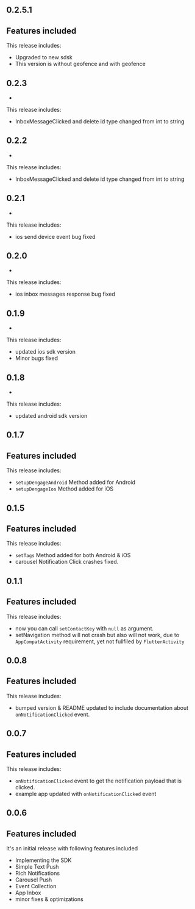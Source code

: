 ## 0.2.5.1
Features included
- 
This release includes:
* Upgraded to new sdsk
* This version is without geofence and with geofence



## 0.2.3
- 
This release includes:
* InboxMessageClicked and delete id type changed from int to string




## 0.2.2
- 
This release includes:
* InboxMessageClicked and delete id type changed from int to string 



## 0.2.1
- 
This release includes:
* ios send device event bug fixed



## 0.2.0
- 
This release includes:
* ios inbox messages response bug fixed 


## 0.1.9
- 
This release includes:
* updated ios sdk version
* Minor bugs fixed

## 0.1.8
- 
This release includes:
* updated android sdk version

## 0.1.7
Features included
- 
This release includes:
* `setupDengageAndroid` Method added for Android
* `setupDengageIos` Method added for iOS

## 0.1.5
Features included
- 
 This release includes:
 * `setTags` Method added for both Android & iOS
 * carousel Notification Click crashes fixed.

## 0.1.1
Features included
- 
 This release includes:
 * now you can call `setContactKey` with `null` as argument.
 * setNavigation method will not crash but also will not work, due to `AppCompatActivity` requirement, yet not fullfiled by `FlutterActivity`

## 0.0.8

Features included
- 
 This release includes:
 * bumped version & README updated to include documentation about
 `onNotificationClicked` event.
 
## 0.0.7

Features included
- 
 This release includes:
 * `onNotificationClicked` event to get the notification payload that is clicked.
 * example app updated with `onNotificationClicked` event
 
## 0.0.6

Features included
- 
 It's an initial release with following features included
 * Implementing the SDK
 * Simple Text Push
 * Rich Notifications
 * Carousel Push
 * Event Collection
 * App Inbox
 * minor fixes & optimizations
 
